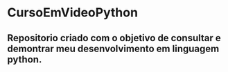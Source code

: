 # CursoEmVideoPython
 
## Repositorio criado com o objetivo de consultar e demontrar meu desenvolvimento em linguagem python.

